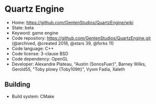 # Quartz Engine

- Home: https://github.com/GentenStudios/QuartzEngine/wiki
- State: beta
- Keyword: game engine
- Code repository: https://github.com/GentenStudios/QuartzEngine.git (@archived, @created 2018, @stars 39, @forks 11)
- Code language: C++
- Code license: 3-clause BSD
- Code dependency: OpenGL
- Developer: Alexandre Plateau, "Austin (SonosFuer)", Barney Wilks, Gerold55, "Toby plowy (Toby109tt)", Vyom Fadia, Xaleth

## Building

- Build system: CMake
